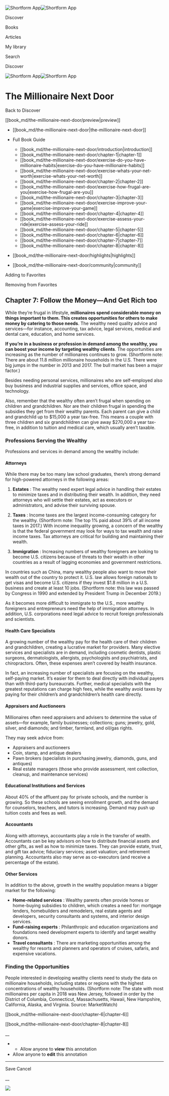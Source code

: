 ![Shortform App](/img/logo.36a2399e.svg)![Shortform App](/img/logo-dark.70c1b072.svg)

Discover

Books

Articles

My library

Search

Discover

![Shortform App](/img/logo.36a2399e.svg)![Shortform App](/img/logo-dark.70c1b072.svg)

# The Millionaire Next Door

Back to Discover

[[book_md/the-millionaire-next-door/preview|preview]]

  * [[book_md/the-millionaire-next-door|the-millionaire-next-door]]
  * Full Book Guide

    * [[book_md/the-millionaire-next-door/introduction|introduction]]
    * [[book_md/the-millionaire-next-door/chapter-1|chapter-1]]
    * [[book_md/the-millionaire-next-door/exercise-do-you-have-millionaire-habits|exercise-do-you-have-millionaire-habits]]
    * [[book_md/the-millionaire-next-door/exercise-whats-your-net-worth|exercise-whats-your-net-worth]]
    * [[book_md/the-millionaire-next-door/chapter-2|chapter-2]]
    * [[book_md/the-millionaire-next-door/exercise-how-frugal-are-you|exercise-how-frugal-are-you]]
    * [[book_md/the-millionaire-next-door/chapter-3|chapter-3]]
    * [[book_md/the-millionaire-next-door/exercise-improve-your-game|exercise-improve-your-game]]
    * [[book_md/the-millionaire-next-door/chapter-4|chapter-4]]
    * [[book_md/the-millionaire-next-door/exercise-assess-your-ride|exercise-assess-your-ride]]
    * [[book_md/the-millionaire-next-door/chapter-5|chapter-5]]
    * [[book_md/the-millionaire-next-door/chapter-6|chapter-6]]
    * [[book_md/the-millionaire-next-door/chapter-7|chapter-7]]
    * [[book_md/the-millionaire-next-door/chapter-8|chapter-8]]
  * [[book_md/the-millionaire-next-door/highlights|highlights]]
  * [[book_md/the-millionaire-next-door/community|community]]



Adding to Favorites 

Removing from Favorites 

## Chapter 7: Follow the Money—And Get Rich too

While they’re frugal in lifestyle, **millionaires spend considerable money on things important to them. This creates opportunities for others to make money by catering to those needs**. The wealthy need quality advice and services—for instance, accounting, tax advice, legal services, medical and dental care, education, and home services.

**If you’re in a business or profession in demand among the wealthy, you can boost your income by targeting wealthy clients**. The opportunities are increasing as the number of millionaires continues to grow. (Shortform note: There are about 11.8 million millionaire households in the U.S. There were big jumps in the number in 2013 and 2017. The bull market has been a major factor.)

Besides needing personal services, millionaires who are self-employed also buy business and industrial supplies and services, office space, and technology.

Also, remember that the wealthy often aren’t frugal when spending on children and grandchildren. Nor are their children frugal in spending the subsidies they get from their wealthy parents. Each parent can give a child and grandchild up to $15,000 a year tax-free. This means a couple with three children and six grandchildren can give away $270,000 a year tax-free, in addition to tuition and medical care, which usually aren’t taxable.

### Professions Serving the Wealthy

Professions and services in demand among the wealthy include:

#### Attorneys

While there may be too many law school graduates, there’s strong demand for high-powered attorneys in the following areas:

1) **Estates** : The wealthy need expert legal advice in handling their estates to minimize taxes and in distributing their wealth. In addition, they need attorneys who will settle their estates, act as executors or administrators, and advise their surviving spouse.

2) **Taxes** : Income taxes are the largest income-consuming category for the wealthy. (Shortform note: The top 1% paid about 39% of all income taxes in 2017.) With income inequality growing, a concern of the wealthy is that the federal government may look for ways to tax wealth and raise income taxes. Tax attorneys are critical for building and maintaining their wealth.

3) **Immigration** : Increasing numbers of wealthy foreigners are looking to become U.S. citizens because of threats to their wealth in other countries as a result of lagging economies and government restrictions.

In countries such as China, many wealthy people also want to move their wealth out of the country to protect it. U.S. law allows foreign nationals to get visas and become U.S. citizens if they invest $1.8 million in a U.S. business and create at least 10 jobs. (Shortform note: this law was passed by Congress in 1990 and extended by President Trump in December 2019.)

As it becomes more difficult to immigrate to the U.S., more wealthy foreigners and entrepreneurs need the help of immigration attorneys. In addition, U.S. corporations need legal advice to recruit foreign professionals and scientists.

#### Health Care Specialists

A growing number of the wealthy pay for the health care of their children and grandchildren, creating a lucrative market for providers. Many elective services and specialists are in demand, including cosmetic dentists, plastic surgeons, dermatologists, allergists, psychologists and psychiatrists, and chiropractors. Often, these expenses aren’t covered by health insurance.

In fact, an increasing number of specialists are focusing on the wealthy, self-paying market. It’s easier for them to deal directly with individual payers than with third-party bureaucrats. Further, medical specialists with the greatest reputations can charge high fees, while the wealthy avoid taxes by paying for their children’s and grandchildren’s health care directly.

#### Appraisers and Auctioneers

Millionaires often need appraisers and advisers to determine the value of assets—for example, family businesses; collections; guns; jewelry, gold, silver, and diamonds; and timber, farmland, and oil/gas rights.

They may seek advice from:

  * Appraisers and auctioneers
  * Coin, stamp, and antique dealers
  * Pawn brokers (specialists in purchasing jewelry, diamonds, guns, and antiques)
  * Real estate managers (those who provide assessment, rent collection, cleanup, and maintenance services)



#### Educational Institutions and Services

About 40% of the affluent pay for private schools, and the number is growing. So these schools are seeing enrollment growth, and the demand for counselors, teachers, and tutors is increasing. Demand may push up tuition costs and fees as well.

#### Accountants

Along with attorneys, accountants play a role in the transfer of wealth. Accountants can be key advisors on how to distribute financial assets and other gifts, as well as how to minimize taxes. They can provide estate, trust, and gift tax advice; fiduciary services; asset valuation; and retirement planning. Accountants also may serve as co-executors (and receive a percentage of the estate).

#### Other Services

In addition to the above, growth in the wealthy population means a bigger market for the following:

  * **Home-related services** : Wealthy parents often provide homes or home-buying subsidies to children, which creates a need for: mortgage lenders, homebuilders and remodelers, real estate agents and developers, security consultants and systems, and interior design services.
  * **Fund-raising experts** : Philanthropic and education organizations and foundations need development experts to identify and target wealthy donors.
  * **Travel consultants** : There are marketing opportunities among the wealthy for resorts and planners and operators of cruises, safaris, and expensive vacations.



### Finding the Opportunities

People interested in developing wealthy clients need to study the data on millionaire households, including states or regions with the highest concentrations of wealthy households. (Shortform note: The state with most millionaires per capita in 2018 was New Jersey, followed in order by the District of Columbia, Connecticut, Massachusetts, Hawaii, New Hampshire, California, Alaska, and Virginia. Source: MarketWatch)

[[book_md/the-millionaire-next-door/chapter-6|chapter-6]]

[[book_md/the-millionaire-next-door/chapter-8|chapter-8]]

__

  *   * Allow anyone to **view** this annotation
  * Allow anyone to **edit** this annotation



* * *

Save Cancel

__




![](https://bat.bing.com/action/0?ti=56018282&Ver=2&mid=51fa94ca-f737-4fea-91fc-b1472c4d3e9a&sid=1711133063fa11eebdec89a8b8ae3bbc&vid=171147a063fa11eea7440fcfeb230d96&vids=0&msclkid=N&pi=0&lg=en-US&sw=800&sh=600&sc=24&nwd=1&tl=Shortform%20%7C%20The%20Millionaire%20Next%20Door&p=https%3A%2F%2Fwww.shortform.com%2Fapp%2Fbook%2Fthe-millionaire-next-door%2Fchapter-7&r=&lt=387&evt=pageLoad&sv=1&rn=942626)
